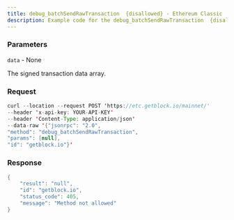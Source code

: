 ```yaml
---
title: debug_batchSendRawTransaction  {disallowed} - Ethereum Classic
description: Example code for the debug_batchSendRawTransaction  {disallowed} json-rpc method. Сomplete guide on how to use debug_batchSendRawTransaction  {disallowed} json-rpc in GetBlock.io Web3 documentation.
---
```


### Parameters


`data` - None

The signed transaction data array.

### Request

``` java
curl --location --request POST 'https://etc.getblock.io/mainnet/' 
--header 'x-api-key: YOUR-API-KEY' 
--header 'Content-Type: application/json' 
--data-raw '{"jsonrpc": "2.0",
"method": "debug_batchSendRawTransaction",
"params": [null],
"id": "getblock.io"}'
```

###  Response

``` java
{
    "result": "null",
    "id": "getblock.io",
    "status_code": 405,
    "message": "Method not allowed"
}
```

